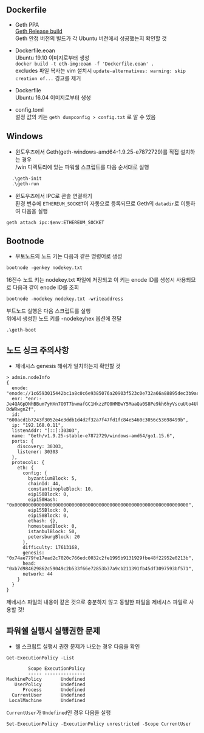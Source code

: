 ## Dockerfile

- Geth PPA  
[Geth Release build](https://launchpad.net/~ethereum/+archive/ubuntu/ethereum/+packages)  
Geth 안정 버전의 빌드가 각 Ubuntu 버전에서 성공했는지 확인할 것

- Dockerfile.eoan  
Ubuntu 19.10 이미지로부터 생성  
`docker build -t eth-img:eoan -f 'Dockerfile.eoan' .`  
excludes 파일 복사는 vim 설치시 `update-alternatives: warning: skip creation of...` 경고를 제거

- Dockerfile  
Ubuntu 16.04 이미지로부터 생성

- config.toml  
설정 값의 키는 `geth dumpconfig > config.txt` 로 알 수 있음
 

## Windows

- 윈도우즈에서 Geth(geth-windows-amd64-1.9.25-e7872729)를 직접 설치하는 경우  
/win 디렉토리에 있는 파워쉘 스크립트를 다음 순서대로 실행
```
  .\geth-init  
  .\geth-run
```  
- 윈도우즈에서 IPC로 콘솔 연결하기  
환경 변수에 `ETHEREUM_SOCKET`이 자동으로 등록되므로 Geth의 `datadir`로 이동하여 다음을 실행
```
geth attach ipc:$env:ETHEREUM_SOCKET
```

## Bootnode

- 부토노드의 노드 키는 다음과 같은 명령어로 생성
```
bootnode -genkey nodekey.txt
```
16진수 노드 키는 nodekey.txt 파일에 저장되고 이 키는 enode ID를 생성시 사용되므로 다음과 같이 enode ID를 조회
```
bootnode -nodekey nodekey.txt -writeaddress 
```
부트노드 실행은 다음 스크립트를 실행<br>
위에서 생성한 노드 키를 -nodekeyhex 옵션에 전달

```
.\geth-boot
```

## 노드 싱크 주의사항

- 제네시스 genesis 해쉬가 일치하는지 확인할 것
```
> admin.nodeInfo
{
  enode: "enode://1c6593015442bc1a8c0c6e9385076a20903f523c0e732a66a88895dec3b9ac25699c27da17eed41200bfdf5bb56d7003cbdf37ddd87f4ed59615e995870749ae@192.168.0.11:30303",
  enr: "enr:-Je4QAGpDNhBBum7yHXn7O0T7bwmafGC1HkzzFO0HMBwY5MaaQa0S8Pe9kh6hyVscuUto4UkMVdeRecHTBM6tOOkn5QEg2V0aMfGhGnFPSMygmlkgnY0gmlwhMCoAAuJc2VjcDI1NmsxoQIcZZMBVEK8GowMbpOFB2ogkD9SPA5zKmaoiJXew7msJYN0Y3CCdl-DdWRwgnZf",
  id: "600acd1b7243f3052e4e3ddb1d4d2f32a7f47fd1fc84e5460c3056c53698499b",
  ip: "192.168.0.11",
  listenAddr: "[::]:30303",
  name: "Geth/v1.9.25-stable-e7872729/windows-amd64/go1.15.6",
  ports: {
    discovery: 30303,
    listener: 30303
  },
  protocols: {
    eth: {
      config: {
        byzantiumBlock: 5,
        chainId: 44,
        constantinopleBlock: 10,
        eip150Block: 0,
        eip150Hash: "0x0000000000000000000000000000000000000000000000000000000000000000",
        eip155Block: 0,
        eip158Block: 0,
        ethash: {},
        homesteadBlock: 0,
        istanbulBlock: 50,
        petersburgBlock: 20
      },
      difficulty: 17613168,
      genesis: "0x74ae779fe17ead2c7020c766edc0032c2fe1995b9131929fbe48f22952e0213b",
      head: "0xb7d984629862c59049c2b533f66e72853b37a9cb211391fb45df3097593bf571",
      network: 44
    }
  }
}

```
제네시스 파일의 내용이 같은 것으로 충분하지 않고 동일한 파일을 제네시스 파일로 사용할 것!

## 파워쉘 실행시 실행권한 문제

- 쉘 스크립트 실행시 권한 문제가 나오는 경우 다음을 확인 

```
Get-ExecutionPolicy -List

        Scope ExecutionPolicy
        ----- ---------------
MachinePolicy       Undefined
   UserPolicy       Undefined
      Process       Undefined
  CurrentUser       Undefined
 LocalMachine       Undefined
```
`CurrentUser`가 `Undefined`인 경우 다음을 실행

```
Set-ExecutionPolicy -ExecutionPolicy unrestricted -Scope CurrentUser
```
